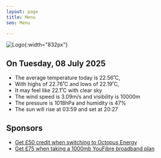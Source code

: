 ```yaml
---
layout: page
title: Menu
seo: Menu

---
```


![Logo](/images/logo.jpg){:width="832px"}

<!-- weather_marker starts -->
## On Tuesday, 08 July 2025

- The average temperature today is 22.56˚C,
- With highs of 22.76˚C and lows of 22.19˚C,
- It may feel like 22.1˚C with clear sky
- The wind speed is 3.09m/s and visibility is 10000m
- The pressure is 1018hPa and humidity is 47%
- The sun will rise at 03:59 and set at 20:27

<!-- weather_marker ends -->

## Sponsors

- [Get £50 credit when switching to Octopus Energy](https://bit.ly/3oD1nnS)
- [Get £75 when taking a 1000mb YouFibre broadband plan](https://aklam.io/91zWhU?)
